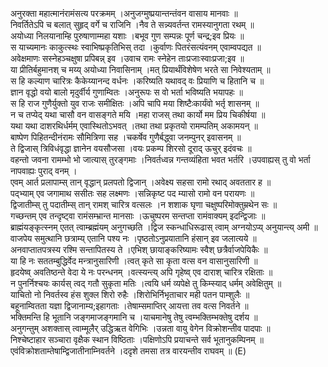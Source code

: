 

  
अनुरक्ता महात्मानंरामंसत्य परक्रमम् ।अनुजग्मुष्प्रयान्तन्तंवन वासाय मानवाः  ॥   
निवर्तितेऽपि च बलात् सुहृद् वर्गे च राजिनि ।नैव ते सन्न्यवर्तन्त रामस्यानुगता रथम्  ॥   
अयोध्या निलयानाम्हि पुरुषाणाम्महा यशाः ।बभूव गुण सम्पन्नः पूर्ण चन्द्र;इव प्रियः  ॥   
स याच्यमानः काकुत्स्थः स्वाभिष्प्रकृतिभिस् तदा ।कुर्वाणः पितरंसत्यंवनम् एवाम्वपद्यत  ॥   
अवेक्षमाणः सस्नेहञ्चक्षुषा प्रपिबन्न् इव ।उवाच रामः स्नेहेन ताःप्रजाःस्वाःप्रजा;इव  ॥   
या प्रीतिर्बहुमानश् च मय्य् अयोध्या निवासिनाम् ।मत् प्रियार्थंविशेषेण भरते सा निवेश्यताम्  ॥   
स हि कल्याण चारित्रः कैकेय्यानन्द वर्धनः ।करिष्यति यथावद् वः प्रियाणि च हितानि च  ॥   
ज्ञान वृद्धो वयो बालो मृदुर्वीर्य गुणाम्वितः ।अनुरूपः स वो भर्ता भविष्यति भयापहः  ॥   
स हि राज गुणैर्युक्तो युव राजः समीक्षितः ।अपि चापि मया शिष्टैःकार्यंवो भर्तृ शासनम्  ॥   
न च तप्येद् यथा चासौ वन वासङ्गते मयि ।महा राजस् तथा कार्यो मम प्रिय चिकीर्षया  ॥   
यथा यथा दाशरथिर्धर्मम् एवास्थितोऽभवत् ।तथा तथा प्रकृतयो रामम्पतिम् अकामयन्  ॥   
बाष्पेण पिहितन्दीनंरामः सौमित्रिणा सह ।चकर्षेव गुणैर्बद्ध्वा जनम्पुनर् इवासनम्  ॥   
ते द्विजास् त्रिविधंवृद्धा ज्ञानेन वयसौजसा ।वयः प्रकम्प शिरसो दूराद् ऊचुर् इदंवचः  ॥   
वहन्तो जवना रामम्भो भो जात्यास् तुरङ्गमाः ।निवर्तध्वन्न गन्तव्यंहिता भवत भर्तरि ।उपवाह्यस् तु वो भर्ता नापवाह्यः पुराद् वनम् ।  
एवम् आर्त प्रलापाम्स् तान् वृद्धान् प्रलपतो द्विजान् ।अवेक्ष्य सहसा रामो रथाद् अवततार ह  ॥   
पद्भ्याम् एव जगामाथ ससीतः सह लक्ष्मणः ।सन्निकृष्ट पद म्यासो रामो वन परायणः  ॥   
द्विजातीम्स् तु पदातीम्स् तान् रामश् चारित्र वत्सलः ।न शशाक घृणा चक्षुष्परिमोक्तुम्रथेन सः  ॥   
गच्छन्तम् एव तन्दृष्ट्वा रामंसम्भ्रान्त मानसाः ।ऊचुष्परम सन्तप्ता रामंवाक्यम् इदन्द्विजाः  ॥   
ब्राह्मंयङ्कृत्स्नम् एतत् त्वाम्ब्रह्मंयम् अनुगच्छति ।द्विज स्कन्धाधिरूढास् त्वाम् अग्नयोऽप्य् अनुयान्त्य् अमी  ॥   
वाजपेय समुत्थानि छत्राम्य् एतानि पश्य नः ।पृष्ठतोऽनुप्रयातानि हंसान् इव जलात्यये  ॥   
अनवाप्तातपत्रस्य रश्मि सन्तापितस्य ते ।एभिश् छायाङ्करिष्यामः स्वैश् छत्रैर्वाजपेयिकैः  ॥   
या हि नः सततम्बुद्धिर्वेद मन्त्रानुसारिणी ।त्वत् कृते सा कृता वत्स वन वासानुसारिणी  ॥   
हृदयेष्व् अवतिष्ठन्ते वेदा ये नः परन्धनम् ।वत्स्यन्त्य् अपि गृहेष्व् एव दाराश् चारित्र रक्षिताः  ॥   
न पुनर्निश्चयः कार्यस् त्वद् गतौ सुकृता मतिः ।त्वयि धर्म व्यपेक्षे तु किम्स्याद् धर्मम् अवेक्षितुम्  ॥   
याचितो नो निवर्तस्व हंस शुक्ल शिरो रुहैः ।शिरोभिर्निभृताचार मही पतन पाम्शुलैः  ॥   
बहूनाम्वितता यज्ञा द्विजानाम्य;इहागताः ।तेषाम्समाप्तिर् आयत्ता तव वत्स निवर्तने  ॥   
भक्तिमन्ति हि भूतानि जङ्गमाजङ्गमानि च ।याचमानेषु तेषु त्वम्भक्तिम्भक्तेषु दर्शय  ॥   
अनुगन्तुम् अशक्तास् त्वाम्मूलैर् उद्धिऋत वेगिभिः ।उन्नता वायु वेगेन विक्रोशन्तीव पादपाः  ॥   
निश्चेष्टाहार सञ्चारा वृक्षैक स्थान विष्ठिताः ।पक्षिणोऽपि प्रयाचन्ते सर्व भूतानुकम्पिनम्  ॥   
एवंविक्रोशताम्तेषाम्द्विजातीनाम्निवर्तने ।ददृशे तमसा तत्र वारयन्तीव राघवम्  ॥ (E)  

